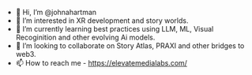 - 👋 Hi, I’m @johnahartman
- 👀 I’m interested in XR development and story worlds.  
- 🌱 I’m currently learning best practices using LLM, ML, Visual Recoginition and other evolving Ai models. 
- 💞️ I’m looking to collaborate on Story Atlas, PRAXI and other bridges to web3.
- 📫 How to reach me - https://elevatemedialabs.com/  

<!---
johnahartman/johnahartman is a ✨ special ✨ repository because its `README.md` (this file) appears on your GitHub profile.
You can click the Preview link to take a look at your changes.
--->
